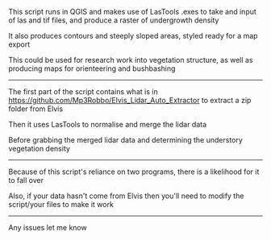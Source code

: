 This script runs in QGIS and makes use of LasTools .exes to take and input of las and tif files, and produce a raster of undergrowth density

It also produces contours and steeply sloped areas, styled ready for a map export

This could be used for research work into vegetation structure, as well as producing maps for orienteering and bushbashing

_______________________________

The first part of the script contains what is in https://github.com/Mp3Robbo/Elvis_Lidar_Auto_Extractor to extract a zip folder from Elvis

Then it uses LasTools to normalise and merge the lidar data

Before grabbing the merged lidar data and determining the understory vegetation density

_______________________________

Because of this script's reliance on two programs, there is a likelihood for it to fall over

Also, if your data hasn't come from Elvis then you'll need to modify the script/your files to make it work

________________________________

Any issues let me know
